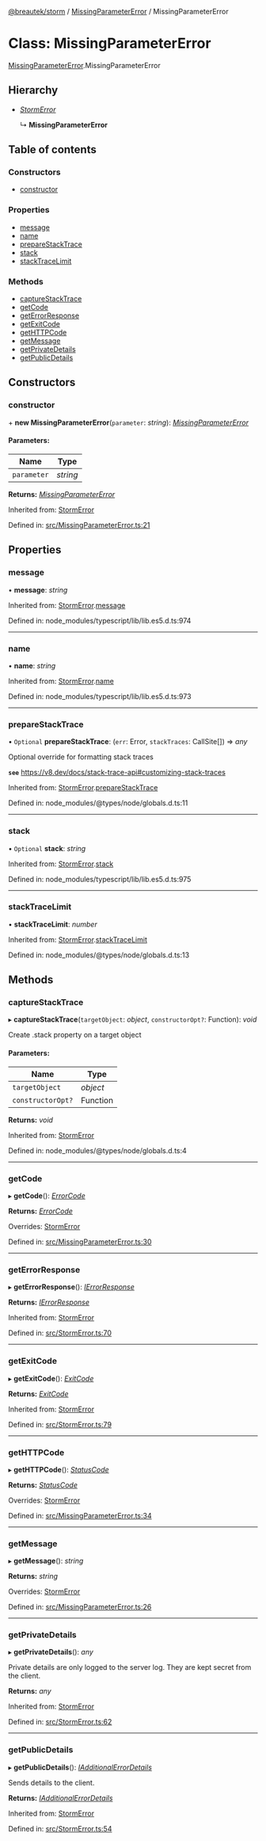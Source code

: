 [@breautek/storm](../README.md) / [MissingParameterError](../modules/missingparametererror.md) / MissingParameterError

# Class: MissingParameterError

[MissingParameterError](../modules/missingparametererror.md).MissingParameterError

## Hierarchy

* [*StormError*](stormerror.stormerror-1.md)

  ↳ **MissingParameterError**

## Table of contents

### Constructors

- [constructor](missingparametererror.missingparametererror-1.md#constructor)

### Properties

- [message](missingparametererror.missingparametererror-1.md#message)
- [name](missingparametererror.missingparametererror-1.md#name)
- [prepareStackTrace](missingparametererror.missingparametererror-1.md#preparestacktrace)
- [stack](missingparametererror.missingparametererror-1.md#stack)
- [stackTraceLimit](missingparametererror.missingparametererror-1.md#stacktracelimit)

### Methods

- [captureStackTrace](missingparametererror.missingparametererror-1.md#capturestacktrace)
- [getCode](missingparametererror.missingparametererror-1.md#getcode)
- [getErrorResponse](missingparametererror.missingparametererror-1.md#geterrorresponse)
- [getExitCode](missingparametererror.missingparametererror-1.md#getexitcode)
- [getHTTPCode](missingparametererror.missingparametererror-1.md#gethttpcode)
- [getMessage](missingparametererror.missingparametererror-1.md#getmessage)
- [getPrivateDetails](missingparametererror.missingparametererror-1.md#getprivatedetails)
- [getPublicDetails](missingparametererror.missingparametererror-1.md#getpublicdetails)

## Constructors

### constructor

\+ **new MissingParameterError**(`parameter`: *string*): [*MissingParameterError*](missingparametererror.missingparametererror-1.md)

#### Parameters:

Name | Type |
------ | ------ |
`parameter` | *string* |

**Returns:** [*MissingParameterError*](missingparametererror.missingparametererror-1.md)

Inherited from: [StormError](stormerror.stormerror-1.md)

Defined in: [src/MissingParameterError.ts:21](https://github.com/breautek/storm/blob/af5cad8/src/MissingParameterError.ts#L21)

## Properties

### message

• **message**: *string*

Inherited from: [StormError](stormerror.stormerror-1.md).[message](stormerror.stormerror-1.md#message)

Defined in: node_modules/typescript/lib/lib.es5.d.ts:974

___

### name

• **name**: *string*

Inherited from: [StormError](stormerror.stormerror-1.md).[name](stormerror.stormerror-1.md#name)

Defined in: node_modules/typescript/lib/lib.es5.d.ts:973

___

### prepareStackTrace

• `Optional` **prepareStackTrace**: (`err`: Error, `stackTraces`: CallSite[]) => *any*

Optional override for formatting stack traces

**`see`** https://v8.dev/docs/stack-trace-api#customizing-stack-traces

Inherited from: [StormError](stormerror.stormerror-1.md).[prepareStackTrace](stormerror.stormerror-1.md#preparestacktrace)

Defined in: node_modules/@types/node/globals.d.ts:11

___

### stack

• `Optional` **stack**: *string*

Inherited from: [StormError](stormerror.stormerror-1.md).[stack](stormerror.stormerror-1.md#stack)

Defined in: node_modules/typescript/lib/lib.es5.d.ts:975

___

### stackTraceLimit

• **stackTraceLimit**: *number*

Inherited from: [StormError](stormerror.stormerror-1.md).[stackTraceLimit](stormerror.stormerror-1.md#stacktracelimit)

Defined in: node_modules/@types/node/globals.d.ts:13

## Methods

### captureStackTrace

▸ **captureStackTrace**(`targetObject`: *object*, `constructorOpt?`: Function): *void*

Create .stack property on a target object

#### Parameters:

Name | Type |
------ | ------ |
`targetObject` | *object* |
`constructorOpt?` | Function |

**Returns:** *void*

Inherited from: [StormError](stormerror.stormerror-1.md)

Defined in: node_modules/@types/node/globals.d.ts:4

___

### getCode

▸ **getCode**(): [*ErrorCode*](../enums/errorcode.errorcode-1.md)

**Returns:** [*ErrorCode*](../enums/errorcode.errorcode-1.md)

Overrides: [StormError](stormerror.stormerror-1.md)

Defined in: [src/MissingParameterError.ts:30](https://github.com/breautek/storm/blob/af5cad8/src/MissingParameterError.ts#L30)

___

### getErrorResponse

▸ **getErrorResponse**(): [*IErrorResponse*](../interfaces/stormerror.ierrorresponse.md)

**Returns:** [*IErrorResponse*](../interfaces/stormerror.ierrorresponse.md)

Inherited from: [StormError](stormerror.stormerror-1.md)

Defined in: [src/StormError.ts:70](https://github.com/breautek/storm/blob/af5cad8/src/StormError.ts#L70)

___

### getExitCode

▸ **getExitCode**(): [*ExitCode*](../enums/exitcode.exitcode-1.md)

**Returns:** [*ExitCode*](../enums/exitcode.exitcode-1.md)

Inherited from: [StormError](stormerror.stormerror-1.md)

Defined in: [src/StormError.ts:79](https://github.com/breautek/storm/blob/af5cad8/src/StormError.ts#L79)

___

### getHTTPCode

▸ **getHTTPCode**(): [*StatusCode*](../enums/statuscode.statuscode-1.md)

**Returns:** [*StatusCode*](../enums/statuscode.statuscode-1.md)

Overrides: [StormError](stormerror.stormerror-1.md)

Defined in: [src/MissingParameterError.ts:34](https://github.com/breautek/storm/blob/af5cad8/src/MissingParameterError.ts#L34)

___

### getMessage

▸ **getMessage**(): *string*

**Returns:** *string*

Overrides: [StormError](stormerror.stormerror-1.md)

Defined in: [src/MissingParameterError.ts:26](https://github.com/breautek/storm/blob/af5cad8/src/MissingParameterError.ts#L26)

___

### getPrivateDetails

▸ **getPrivateDetails**(): *any*

Private details are only logged to the server log.
They are kept secret from the client.

**Returns:** *any*

Inherited from: [StormError](stormerror.stormerror-1.md)

Defined in: [src/StormError.ts:62](https://github.com/breautek/storm/blob/af5cad8/src/StormError.ts#L62)

___

### getPublicDetails

▸ **getPublicDetails**(): [*IAdditionalErrorDetails*](../interfaces/stormerror.iadditionalerrordetails.md)

Sends details to the client.

**Returns:** [*IAdditionalErrorDetails*](../interfaces/stormerror.iadditionalerrordetails.md)

Inherited from: [StormError](stormerror.stormerror-1.md)

Defined in: [src/StormError.ts:54](https://github.com/breautek/storm/blob/af5cad8/src/StormError.ts#L54)
